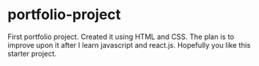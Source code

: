 # portfolio-project
First portfolio project. Created it using HTML and CSS. The plan is to improve upon it after I learn javascript and react.js. Hopefully you like this starter project.
